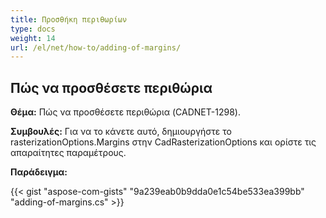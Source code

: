 ```yaml
---
title: Προσθήκη περιθωρίων
type: docs
weight: 14
url: /el/net/how-to/adding-of-margins/
---
```


## **Πώς να προσθέσετε περιθώρια**

**Θέμα:** Πώς να προσθέσετε περιθώρια  (CADNET-1298).

**Συμβουλές:** Για να το κάνετε αυτό, δημιουργήστε το rasterizationOptions.Margins στην CadRasterizationOptions και ορίστε τις απαραίτητες παραμέτρους.

**Παράδειγμα:**

{{< gist "aspose-com-gists" "9a239eab0b9dda0e1c54be533ea399bb" "adding-of-margins.cs" >}}
